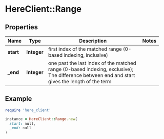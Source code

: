 # HereClient::Range

## Properties

| Name | Type | Description | Notes |
| ---- | ---- | ----------- | ----- |
| **start** | **Integer** | first index of the matched range (0-based indexing, inclusive) |  |
| **_end** | **Integer** | one past the last index of the matched range (0-based indexing, exclusive); The difference between end and start gives the length of the term |  |

## Example

```ruby
require 'here_client'

instance = HereClient::Range.new(
  start: null,
  _end: null
)
```

